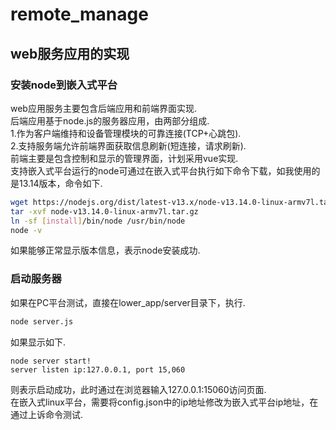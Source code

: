 # remote_manage

## web服务应用的实现 

### 安装node到嵌入式平台

web应用服务主要包含后端应用和前端界面实现.<br/>
后端应用基于node.js的服务器应用，由两部分组成.<br/>
1.作为客户端维持和设备管理模块的可靠连接(TCP+心跳包).<br/>
2.支持服务端允许前端界面获取信息刷新(短连接，请求刷新).<br/>
前端主要是包含控制和显示的管理界面，计划采用vue实现.<br/>
支持嵌入式平台运行的node可通过在嵌入式平台执行如下命令下载，如我使用的是13.14版本，命令如下.<br/>
```bash
wget https://nodejs.org/dist/latest-v13.x/node-v13.14.0-linux-armv7l.tar.gz
tar -xvf node-v13.14.0-linux-armv7l.tar.gz
ln -sf [install]/bin/node /usr/bin/node
node -v
```
如果能够正常显示版本信息，表示node安装成功.<br/>

### 启动服务器
如果在PC平台测试，直接在lower_app/server目录下，执行.<br/>
```bash
node server.js
```
如果显示如下.<br/>
```
node server start!
server listen ip:127.0.0.1, port 15,060
```
则表示启动成功，此时通过在浏览器输入127.0.0.1:15060访问页面.<br/>
在嵌入式linux平台，需要将config.json中的ip地址修改为嵌入式平台ip地址，在通过上诉命令测试.<br/>